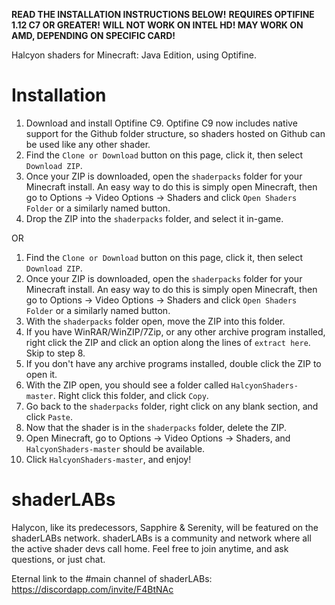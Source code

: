 **READ THE INSTALLATION INSTRUCTIONS BELOW!**
**REQUIRES OPTIFINE 1.12 C7 OR GREATER!**
**WILL NOT WORK ON INTEL HD! MAY WORK ON AMD, DEPENDING ON SPECIFIC CARD!**

Halcyon shaders for Minecraft: Java Edition, using Optifine.

# Installation
1. Download and install Optifine C9. Optifine C9 now includes native support for the Github folder structure, so shaders hosted on Github can be used like any other shader.
2. Find the `Clone or Download` button on this page, click it, then select `Download ZIP`.
3. Once your ZIP is downloaded, open the `shaderpacks` folder for your Minecraft install. An easy way to do this is simply open Minecraft, then go to Options -> Video Options -> Shaders and click `Open Shaders Folder` or a similarly named button.
4. Drop the ZIP into the `shaderpacks` folder, and select it in-game.

OR

1. Find the `Clone or Download` button on this page, click it, then select `Download ZIP`.
2. Once your ZIP is downloaded, open the `shaderpacks` folder for your Minecraft install. An easy way to do this is simply open Minecraft, then go to Options -> Video Options -> Shaders and click `Open Shaders Folder` or a similarly named button.
3. With the `shaderpacks` folder open, move the ZIP into this folder.
4. If you have WinRAR/WinZIP/7Zip, or any other archive program installed, right click the ZIP and click an option along the lines of `extract here`. Skip to step 8.
5. If you don't have any archive programs installed, double click the ZIP to open it.
6. With the ZIP open, you should see a folder called `HalcyonShaders-master`. Right click this folder, and click `Copy`.
7. Go back to the `shaderpacks` folder, right click on any blank section, and click `Paste`.
8. Now that the shader is in the `shaderpacks` folder, delete the ZIP.
9. Open Minecraft, go to Options -> Video Options -> Shaders, and `HalcyonShaders-master` should be available.
10. Click `HalcyonShaders-master`, and enjoy!

# shaderLABs
Halycon, like its predecessors, Sapphire & Serenity, will be featured on the shaderLABs network.
shaderLABs is a community and network where all the active shader devs call home.
Feel free to join anytime, and ask questions, or just chat.

Eternal link to the #main channel of shaderLABs:  https://discordapp.com/invite/F4BtNAc
